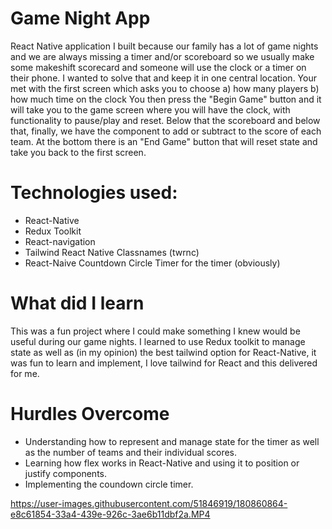 # Game Night App
  React Native application I built because our family has a lot of game nights and we are always missing a timer 
  and/or scoreboard so we usually make some makeshift scorecard and someone will use the clock or a timer on their phone.
  I wanted to solve that and keep it in one central location. Your met with the first screen which asks you to choose 
    a) how many players
    b) how much time on the clock 
  You then press the "Begin Game" button and it will take you to the game screen where you will have the clock,
  with functionality to pause/play and reset. Below that the scoreboard and below that, finally, we have the component
  to add or subtract to the score of each team. At the bottom there is an "End Game" button that will reset state and take
  you back to the first screen.

# Technologies used:
 * React-Native
 * Redux Toolkit
 * React-navigation
 * Tailwind React Native Classnames (twrnc)
 * React-Naive Countdown Circle Timer for the timer (obviously)
  
 
# What did I learn
  This was a fun project where I could make something I knew would be useful during our game nights.
  I learned to use Redux toolkit to manage state as well as (in my opinion) the best tailwind option for 
  React-Native, it was fun to learn and implement, I love tailwind for React and this delivered for me.
  
# Hurdles Overcome
  * Understanding how to represent and manage state for the timer as well as the number of teams and their individual scores.
  * Learning how flex works in React-Native and using it to position or justify components.
  * Implementing the coundown circle timer.
  
      
https://user-images.githubusercontent.com/51846919/180860864-e8c61854-33a4-439e-926c-3ae6b11dbf2a.MP4

